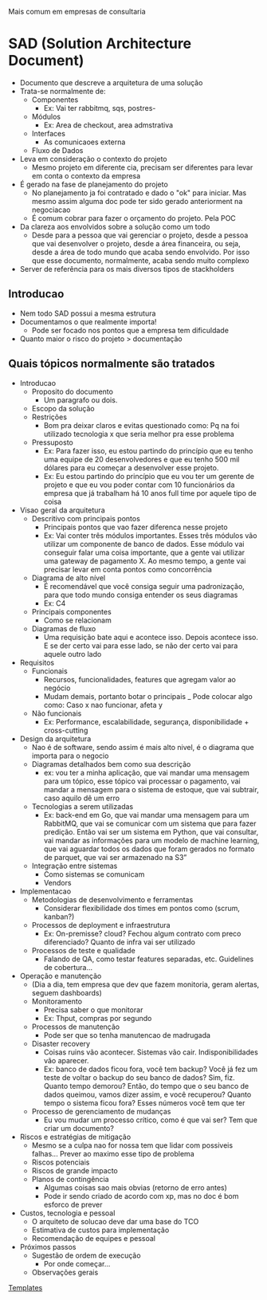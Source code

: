 Mais comum em empresas de consultaria

# SAD (Solution Architecture Document)

- Documento que descreve a arquitetura de uma solução
- Trata-se normalmente de:
    - Componentes
        - Ex: Vai ter rabbitmq, sqs, postres-
    - Módulos
        - Ex: Area de checkout, area admstrativa
    - Interfaces
        - As comunicaoes externa
    - Fluxo de Dados
- Leva em consideração o contexto do projeto
    - Mesmo projeto em diferente cia, precisam ser diferentes para levar em conta o contexto da empresa
- É gerado na fase de planejamento do projeto
    - No planejamento ja foi contratado e dado o "ok" para iniciar. Mas mesmo assim alguma doc pode ter sido gerado anteriorment na negociacao
    - É comum cobrar para fazer o orçamento do projeto. Pela POC
- Da clareza aos envolvidos sobre a solução como um todo
    - Desde para a pessoa que vai gerenciar o projeto, desde a pessoa que vai desenvolver o projeto, desde a área financeira, ou seja, desde a área de todo mundo que acaba sendo envolvido. Por isso que esse documento, normalmente, acaba sendo muito complexo
- Server de referência para os mais diversos tipos de stackholders


## Introducao

- Nem todo SAD possui a mesma estrutura
- Documentamos o que realmente importa!
    - Pode ser focado nos pontos que a empresa tem dificuldade
- Quanto maior o risco do projeto > documentação

## Quais tópicos normalmente são tratados

- Introducao
    - Proposito do documento
        - Um paragrafo ou dois.
    - Escopo da solução
    - Restrições
        - Bom pra deixar claros e evitas questionado como: Pq na foi utilizado tecnologia x que seria melhor pra esse problema
    - Pressuposto
        - Ex: Para fazer isso, eu estou partindo do princípio que eu tenho uma equipe de 20 desenvolvedores e que eu tenho 500 mil dólares para eu começar a desenvolver esse projeto. 
        - Ex: Eu estou partindo do princípio que eu vou ter um gerente de projeto e que eu vou poder contar com 10 funcionários da empresa que já trabalham há 10 anos full time por aquele tipo de coisa
- Visao geral da arquitetura
    - Descritivo com principais pontos
        - Principais pontos que vao fazer diferenca nesse projeto
        - Ex: Vai conter três módulos importantes. Esses três módulos vão utilizar um componente de banco de dados. Esse módulo vai conseguir falar uma coisa importante, que a gente vai utilizar uma gateway de pagamento X. Ao mesmo tempo, a gente vai precisar levar em conta pontos como concorrência
    - Diagrama de alto nível
        - É recomendável que você consiga seguir uma padronização, para que todo mundo consiga entender os seus diagramas
        - Ex: C4
    - Principais componentes
        - Como se relacionam
    - Diagramas de fluxo
        - Uma requisição bate aqui e acontece isso. Depois acontece isso. E se der certo vai para esse lado, se não der certo vai para aquele outro lado
- Requisitos
    - Funcionais
        - Recursos, funcionalidades, features que agregam valor ao negócio
        - Mudam demais, portanto botar o principais
        _ Pode colocar algo como: Caso x nao funcionar, afeta y
    - Não funcionais
        - Ex: Performance, escalabilidade, segurança, disponibilidade + cross-cutting
- Design da arquitetura
    - Nao é de software, sendo assim é mais alto nivel, é o diagrama que importa para o negocio
    - Diagramas detalhados bem como sua descrição
        - ex: vou ter a minha aplicação, que vai mandar uma mensagem para um tópico, esse tópico vai processar o pagamento, vai mandar a mensagem para o sistema de estoque, que vai subtrair, caso aquilo dê um erro
    - Tecnologias a serem utilizadas
        - Ex: back-end em Go, que vai mandar uma mensagem para um RabbitMQ, que vai se comunicar com um sistema que para fazer predição. Então vai ser um sistema em Python, que vai consultar, vai mandar as informações para um modelo de machine learning, que vai aguardar todos os dados que foram gerados no formato de parquet, que vai ser armazenado na S3”
    - Integração entre sistemas
        - Como sistemas se comunicam
        - Vendors
- Implementacao
    - Metodologias de desenvolvimento e ferramentas
        - Considerar flexibilidade dos times em pontos como (scrum, kanban?)
    - Processos de deployment e infraestrutura
        - Ex: On-premisse? cloud? Fechou algum contrato com preco diferenciado? Quanto de infra vai ser utilizado
    - Processos de teste e qualidade
        - Falando de QA, como testar features separadas, etc. Guidelines de cobertura...
- Operação e manutenção 
    - (Dia a dia, tem empresa que dev que fazem monitoria, geram alertas, seguem dashboards)
    - Monitoramento
        - Precisa saber o que monitorar
        - Ex: Thput, compras por segundo
    - Processos de manutenção
        - Pode ser que so tenha manutencao de madrugada
    - Disaster recovery
        - Coisas ruins vão acontecer. Sistemas vão cair. Indisponibilidades vão aparecer. 
        - Ex: banco de dados ficou fora, você tem backup? Você já fez um teste de voltar o backup do seu banco de dados? Sim, fiz. Quanto tempo demorou? Então, do tempo que o seu banco de dados queimou, vamos dizer assim, e você recuperou? Quanto tempo o sistema ficou fora? Esses números você tem que ter
    - Processo de gerenciamento de mudanças
        - Eu vou mudar um processo crítico, como é que vai ser? Tem que criar um documento?
- Riscos e estratégias de mitigação
    - Mesmo se a culpa nao for nossa tem que lidar com possiveis falhas... Prever ao maximo esse tipo de problema
    - Riscos potenciais
    - Riscos de grande impacto
    - Planos de contingência
        - Algumas coisas sao mais obvias (retorno de erro antes)
        - Pode ir sendo criado de acordo com xp, mas no doc é bom esforco de prever
- Custos, tecnologia e pessoal
    - O arquiteto de solucao deve dar uma base do TCO
    - Estimativa de custos para implementação
    - Recomendação de equipes e pessoal
- Próximos passos
    - Sugestão de ordem de execução
        - Por onde começar...
    - Observações gerais


[Templates](Templates-SystemDesignDocument.zip)